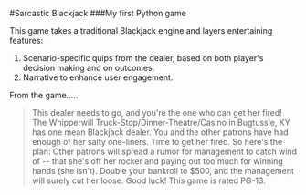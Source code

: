 #Sarcastic Blackjack
###My first Python game

This game takes a traditional Blackjack engine and layers entertaining features:
1. Scenario-specific quips from the dealer, based on both player's decision making and on outcomes.
2. Narrative to enhance user engagement.

From the game.....

>This dealer needs to go, and you're the one who can get her fired!
The Whipperwill Truck-Stop/Dinner-Theatre/Casino in Bugtussle, KY has one mean Blackjack dealer. You and the other patrons have had enough of her salty one-liners. Time to get her fired. So here's the plan: Other patrons will spread a rumor for management to catch wind of -- that she's off her rocker and paying out too much for winning hands (she isn't). Double your bankroll to $500, and the management will surely cut her loose. Good luck! This game is rated PG-13.